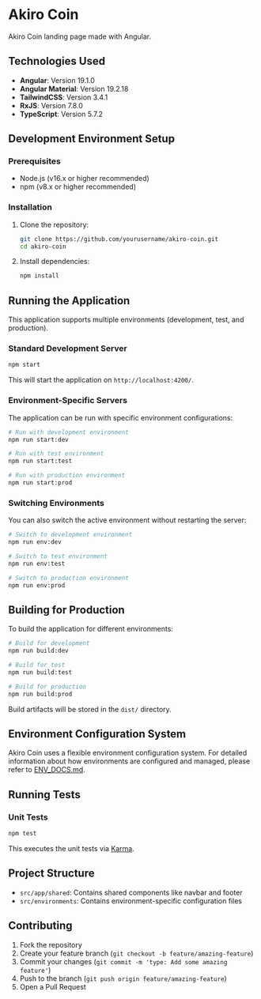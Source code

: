 # Akiro Coin

Akiro Coin landing page made with Angular.

## Technologies Used

- **Angular**: Version 19.1.0
- **Angular Material**: Version 19.2.18
- **TailwindCSS**: Version 3.4.1
- **RxJS**: Version 7.8.0
- **TypeScript**: Version 5.7.2

## Development Environment Setup

### Prerequisites

- Node.js (v16.x or higher recommended)
- npm (v8.x or higher recommended)

### Installation

1. Clone the repository:
   ```bash
   git clone https://github.com/yourusername/akiro-coin.git
   cd akiro-coin
   ```

2. Install dependencies:
   ```bash
   npm install
   ```

## Running the Application

This application supports multiple environments (development, test, and production).

### Standard Development Server

```bash
npm start
```

This will start the application on `http://localhost:4200/`.

### Environment-Specific Servers

The application can be run with specific environment configurations:

```bash
# Run with development environment
npm run start:dev

# Run with test environment
npm run start:test

# Run with production environment
npm run start:prod
```

### Switching Environments

You can also switch the active environment without restarting the server:

```bash
# Switch to development environment
npm run env:dev

# Switch to test environment
npm run env:test

# Switch to production environment
npm run env:prod
```

## Building for Production

To build the application for different environments:

```bash
# Build for development
npm run build:dev

# Build for test
npm run build:test

# Build for production
npm run build:prod
```

Build artifacts will be stored in the `dist/` directory.

## Environment Configuration System

Akiro Coin uses a flexible environment configuration system. For detailed information about how environments are configured and managed, please refer to [ENV_DOCS.md](ENV_DOCS.md).

## Running Tests

### Unit Tests

```bash
npm test
```

This executes the unit tests via [Karma](https://karma-runner.github.io).

## Project Structure

- `src/app/shared`: Contains shared components like navbar and footer
- `src/environments`: Contains environment-specific configuration files

## Contributing

1. Fork the repository
2. Create your feature branch (`git checkout -b feature/amazing-feature`)
3. Commit your changes (`git commit -m 'type: Add some amazing feature'`)
4. Push to the branch (`git push origin feature/amazing-feature`)
5. Open a Pull Request
